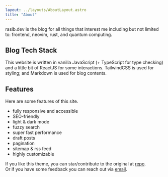 ```yaml
---
layout: ../layouts/AboutLayout.astro
title: "About"
---
```


rasib.dev is the blog for all things that interest me including but not limited to: frontend, neovim, rust, and quantum computing.

<!--
<div>
  <img src="/assets/dev.svg" class="sm:w-1/2 mx-auto" alt="coding dev illustration">
</div>
-->

## Blog Tech Stack

This website is written in vanilla JavaScript (+ TypeScript for type checking) and a little bit of ReactJS for some interactions. TailwindCSS is used for styling; and Markdown is used for blog contents.

## Features

Here are some features of this site.

- fully responsive and accessible
- SEO-friendly
- light & dark mode
- fuzzy search
- super fast performance
- draft posts
- pagination
- sitemap & rss feed
- highly customizable

If you like this theme, you can star/contribute to the original at [repo](https://github.com/satnaing/astro-paper).  
Or if you have some feedback you can reach out via [email](mailto:rasibnadeem101@gmail.com).
